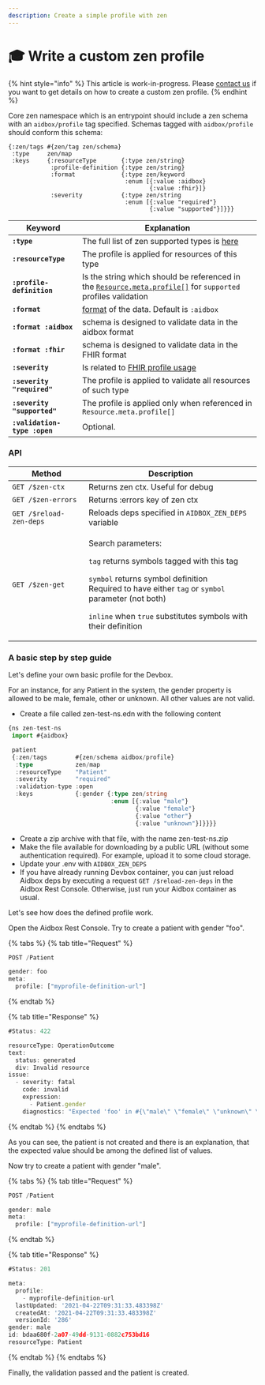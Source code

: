 ```yaml
---
description: Create a simple profile with zen
---
```


# 🎓 Write a custom zen profile

{% hint style="info" %}
This article is work-in-progress. Please [contact us](../contact-us.md) if you want to get details on how to create a custom zen profile.
{% endhint %}

Core zen namespace which is an entrypoint should include a zen schema with an `aidbox/profile` tag specified. Schemas tagged with `aidbox/profile` should conform this schema:

```
{:zen/tags #{zen/tag zen/schema}
 :type     zen/map
 :keys     {:resourceType       {:type zen/string}
            :profile-definition {:type zen/string}
            :format             {:type zen/keyword
                                 :enum [{:value :aidbox}
                                        {:value :fhir}]}
            :severity           {:type zen/string
                                 :enum [{:value "required"}
                                        {:value "supported"}]}}}
```

| Keyword                      | Explanation                                                                                                                                                  |
| ---------------------------- | ------------------------------------------------------------------------------------------------------------------------------------------------------------ |
| **`:type`**                  | The full list of zen supported types is [here](https://zen-lang.github.io/tags/zen/schema.html)                                                              |
| **`:resourceType`**          | The profile is applied for resources of this type                                                                                                            |
| **`:profile-definition`**    | Is the string which should be referenced in the [`Resource.meta.profile[]`](https://www.hl7.org/fhir/resource.html#Meta) for `supported` profiles validation |
| **`:format`**                | [format](../modules-1/fhir-resources/aidbox-and-fhir-formats.md) of the data. Default is `:aidbox`                                                           |
| **`:format :aidbox`**        | schema is designed to validate data in the aidbox format                                                                                                     |
| **`:format :fhir`**          | schema is designed to validate data in the FHIR format                                                                                                       |
| **`:severity`**              | Is related to [FHIR profile usage](http://hl7.org/fhir/profiling.html#profile-uses)                                                                          |
| **`:severity "required"`**   | The profile is applied to validate all resources of such type                                                                                                |
| **`:severity "supported"`**  | The profile is applied only when referenced in `Resource.meta.profile[]`                                                                                     |
| **`:validation-type :open`** | Optional.                                                                                                                                                    |

### API

| Method                  | Description                                                                                                                                                                                                                                                                                                                  |
| ----------------------- | ---------------------------------------------------------------------------------------------------------------------------------------------------------------------------------------------------------------------------------------------------------------------------------------------------------------------------- |
| `GET /$zen-ctx`         | Returns zen ctx. Useful for debug                                                                                                                                                                                                                                                                                            |
| `GET /$zen-errors`      | Returns :errors key of zen ctx                                                                                                                                                                                                                                                                                               |
| `GET /$reload-zen-deps` | Reloads deps specified in `AIDBOX_ZEN_DEPS` variable                                                                                                                                                                                                                                                                         |
| `GET /$zen-get`         | <p>Search parameters:</p><p><code>tag</code> returns symbols tagged with this tag</p><p><code>symbol</code> returns symbol definition<br>Required to have either <code>tag</code> or <code>symbol</code> parameter (not both)</p><p><code>inline</code> when <code>true</code> substitutes symbols with their definition</p> |

### A basic step by step guide

Let's define your own basic profile for the Devbox.

For an instance, for any Patient in the system, the gender property is allowed to be male, female, other or unknown. All other values are not valid.

* Create a file called zen-test-ns.edn with the following content

```typescript
{ns zen-test-ns
 import #{aidbox}

 patient
 {:zen/tags        #{zen/schema aidbox/profile}
  :type            zen/map
  :resourceType    "Patient"
  :severity        "required"
  :validation-type :open
  :keys            {:gender {:type zen/string
                             :enum [{:value "male"}
                                    {:value "female"}
                                    {:value "other"}
                                    {:value "unknown"}]}}}}
```

* Create a zip archive with that file, with the name zen-test-ns.zip
* Make the file available for downloading by a public URL (without some authentication   required). For example, upload it to some cloud storage.&#x20;
* Update your .env with `AIDBOX_ZEN_DEPS`
* If you have already running Devbox container, you can just reload Aidbox deps by executing a request `GET /$reload-zen-deps` in the Aidbox Rest Console. Otherwise, just run your Aidbox container as usual.

Let's see how does the defined profile work.

Open the Aidbox Rest Console. Try to create a patient with gender "foo".

{% tabs %}
{% tab title="Request" %}
```javascript
POST /Patient

gender: foo
meta: 
  profile: ["myprofile-definition-url"]
```
{% endtab %}

{% tab title="Response" %}
```javascript
#Status: 422

resourceType: OperationOutcome
text:
  status: generated
  div: Invalid resource
issue:
  - severity: fatal
    code: invalid
    expression:
      - Patient.gender
    diagnostics: "Expected 'foo' in #{\"male\" \"female\" \"unknown\" \"other\"}"
```
{% endtab %}
{% endtabs %}

As you can see, the patient is not created and there is an explanation, that the expected value should be among the defined list of values.

Now try to create a patient with gender "male".

{% tabs %}
{% tab title="Request" %}
```javascript
POST /Patient

gender: male
meta: 
  profile: ["myprofile-definition-url"]
```
{% endtab %}

{% tab title="Response" %}
```javascript
#Status: 201

meta:
  profile:
    - myprofile-definition-url
  lastUpdated: '2021-04-22T09:31:33.483398Z'
  createdAt: '2021-04-22T09:31:33.483398Z'
  versionId: '286'
gender: male
id: bdaa680f-2a07-49dd-9131-0882c753bd16
resourceType: Patient
```
{% endtab %}
{% endtabs %}

Finally, the validation passed and the patient is created.
